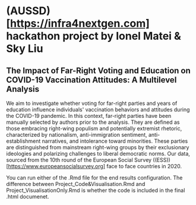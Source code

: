 # (AUSSD)[https://infra4nextgen.com] hackathon project by Ionel Matei & Sky Liu
## The Impact of Far-Right Voting and Education on COVID-19 Vaccination Attitudes: A Multilevel Analysis
We aim to investigate whether voting for far-right parties and years of education influence individuals' vaccination behaviors and attitudes during the COVID-19 pandemic. In this context, far-right parties have been manually selected by authors prior to the analysis. They are defined as those embracing right-wing populism and potentially extremist rhetoric, characterized by nationalism, anti-immigration sentiment, anti-establishment narratives, and intolerance toward minorities. These parties are distinguished from mainstream right-wing groups by their exclusionary ideologies and polarizing challenges to liberal democratic norms. Our data, sourced from the 10th round of the European Social Survey ((ESS))[https://www.europeansocialsurvey.org] face to face countries in 2020.

You can run either of the .Rmd file for the end results configuration. The difference between Project_Code&Visualisation.Rmd and Project_VisualisationOnly.Rmd is whether the code is included in the final .html documenet. 
